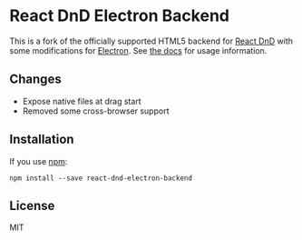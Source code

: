 # React DnD Electron Backend

This is a fork of the officially supported HTML5 backend for [React DnD](http://react-dnd.github.io/react-dnd/) with some modifications for [Electron](https://electron.atom.io).
See [the docs](http://react-dnd.github.io/react-dnd/docs-html5-backend.html) for usage information.

## Changes

* Expose native files at drag start
* Removed some cross-browser support

## Installation

If you use [npm](http://npmjs.com):

```
npm install --save react-dnd-electron-backend
```

## License

MIT
